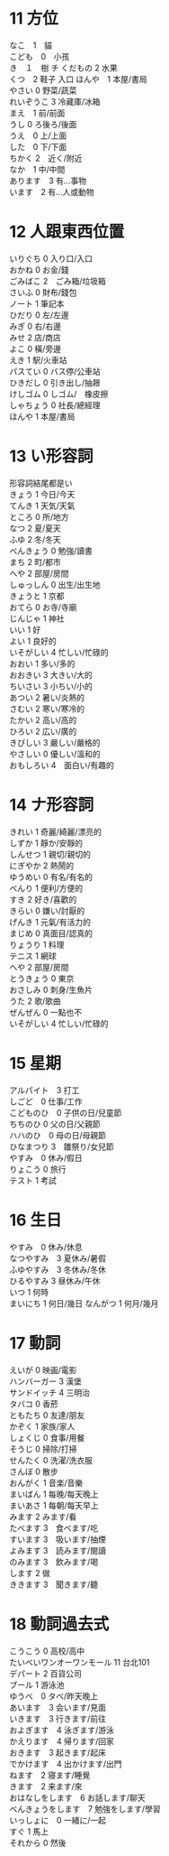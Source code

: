 # 11 方位   
なこ　1　貓  
こども　0　小孩  
き　１　樹  チ
くだもの 2 水果  
くつ　2 鞋子  入口
ほんや　1 本屋/書局  
やさい 0 野菜/蔬菜  
れいぞうこ 3 冷藏庫/冰箱  
まえ　1 前/前面  
うし 0 ろ後ろ/後面  
うえ　0 上/上面   
した　0 下/下面  
ちかく 2　近く/附近  
なか　1 中/中間  
あります　3 有...事物    
います　2 有...人或動物  

# 12 人跟東西位置  
いりぐち 0  入り口/入口   
おかね 0 お金/錢  
ごみばこ 2　ごみ箱/垃圾箱  
さいふ 0 財布/錢包  
ノート 1 筆記本  
ひだり 0 左/左邊  
みぎ 0 右/右邊  
みせ 2 店/商店  
よこ 0 橫/旁邊  
えき 1 駅/火車站  
パスてい 0 バス停/公車站  
ひきだし 0 引き出し/抽屜  
けしゴム 0 しゴム/　橡皮擦  
しゃちょう 0 社長/總經理    
ほんや 1 本屋/書局  

# 13 い形容詞  
形容詞結尾都是い  
きょう 1 今日/今天  
てんき 1 天気/天氣  
ところ 0 所/地方  
なつ 2 夏/夏天  
ふゆ 2 冬/冬天  
べんきょう 0 勉強/讀書   
まち 2 町/都市  
へや 2 部屋/房間  
しゅっしん 0 出生/出生地  
きょうと 1 京都  
おてら 0 お寺/寺廟  
じんじゃ 1 神社  
いい 1 好  
よい 1 良好的  
いそがしい 4 忙しい/忙碌的  
おおい 1 多い/多的  
おおきい 3 大きい/大的  
ちいさい 3 小ちい/小的  
あつい 2 暑い/炎熱的  
さむい 2 寒い/寒冷的  
たかい 2 高い/高的  
ひろい  2 広い/廣的   
きびしい 3 嚴しい/嚴格的    
やさしい 0 優しい/溫和的  
おもしろい 4　面白い/有趣的  

# 14 ナ形容詞  
きれい 1 奇麗/綺麗/漂亮的  
しずか 1 靜か/安靜的  
しんせつ 1 親切/親切的  
にぎやか 2 熱鬧的  
ゆうめい 0 有名/有名的  
べんり 1 便利/方便的  
すき 2 好き/喜歡的  
きらい 0 嫌い/討厭的    
げんき 1 元氣/有活力的  
まじめ 0 真面目/認真的  
りょうり 1 料理  
テニス 1 網球  
へや 2 部屋/房間  
とうきょう 0 東京  
おさしみ 0 刺身/生魚片  
うた 2 歌/歌曲  
ぜんぜん 0 一點也不  
いそがしい 4 忙しい/忙碌的  

# 15 星期  
アルパイト　3 打工  
しごど　0 仕事/工作  
こどものひ　0 子供の日/兒童節  
ちちのひ 0 父の日/父親節  
ハハのひ　0 母の日/母親節  
ひなまつり 3　雛祭り/女兒節  
やすみ　0 休み/假日  
りょこう 0 旅行  
テスト 1 考試  

# 16 生日
やすみ　0 休み/休息  
なつやすみ　3 夏休み/暑假  
ふゆやすみ　3 冬休み/冬休  
ひるやすみ 3 昼休み/午休  
いつ 1 何時  
まいにち 1 何日/幾日
なんがつ 1 何月/幾月  


# 17 動詞
えいが 0 映画/電影  
ハンバーガー 3 漢堡  
サンドイッチ 4 三明治  
タバコ 0 香菸  
ともたち 0 友達/朋友  
かぞく 1 家族/家人  
しょくじ 0 食事/用餐  
そうじ 0 掃除/打掃  
せんたく 0 洗濯/洗衣服  
さんぼ 0 散步  
おんがく 1 音楽/音樂  
まいばん 1 每晚/每天晚上  
まいあさ 1 每朝/每天早上  
みます 2 みます/看  
たべます 3　食べます/吃  
すいます 3　吸います/抽煙  
よみます 3　読みます/閱讀  
のみます 3　飲みます/喝  
します 2 做    
ききます 3　聞きます/聽  

# 18 動詞過去式
こうこう 0 高校/高中  
たいべいワンオーワンモール 11 台北101  
デパート 2 百貨公司  
ブール 1 游泳池  
ゆうべ　0 タベ/昨天晚上  
あいます　3 会います/見面  
いきます　3 行きます/前往  
およぎます　4 泳ぎます/游泳  
かえります　4 帰ります/回家  
おきます　3 起きます/起床  
でかけます　4 出かけます/出門  
ねます　2 寝ます/睡覺  
きます　2 来ます/來  
おはなしをします　6 お話します/聊天  
べんきょうをします　7 勉強をします/學習  
いっしょに　0 一緒に/一起  
すぐ  1 馬上  
それから 0 然後  
